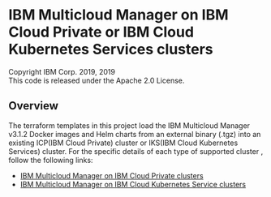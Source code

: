 # IBM Multicloud Manager on IBM Cloud Private or IBM Cloud Kubernetes Services clusters
Copyright IBM Corp. 2019, 2019 \
This code is released under the Apache 2.0 License.

## Overview
 The terraform templates in this project load the IBM Multicloud Manager v3.1.2 Docker images and Helm charts from an external binary (.tgz) into an existing ICP(IBM Cloud Private) cluster or IKS(IBM Cloud Kubernetes Services) cluster. 
 For the specific details of each type of supported cluster , follow the following links: 
 * [IBM Multicloud Manager on IBM Cloud Private clusters](https://github.com/IBM-CAMHub-Open/template_mcm_install/tree/master/ICP/terraform/README.md)
 * [IBM Multicloud Manager on IBM Cloud Kubernetes Service clusters](https://github.com/IBM-CAMHub-Open/template_mcm_install/tree/master/IKS/mcm-klusterlet/README.md)